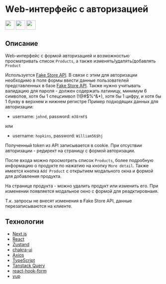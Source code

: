 # Wеb-интерфейс c авторизацией


<img src="https://cdn.jsdelivr.net/gh/devicons/devicon/icons/nextjs/nextjs-original.svg" width='30'/> <img src="https://cdn.jsdelivr.net/gh/devicons/devicon/icons/react/react-original-wordmark.svg" width='30'/> <img src="https://cdn.jsdelivr.net/gh/devicons/devicon/icons/typescript/typescript-original.svg"  width='30'/> 

## Описание
Wеb-интерфейс c формой авторизацией и возможностью просматривать список `Products`, а также изменять/удалять/добавлять `Product`

Используется [Fake Store API](https://fakestoreapi.com/docs). В связи с этим для авторизации необходимо в поля формы ввести данные пользователей представленных в базе [Fake Store API](https://fakestoreapi.com/users).
Также нужно учитывать валидацию для пароля - должен содержать латиницу, минимум 6 символов, хотя бы 1 спецсимвол (!@#$%^&*), хотя бы 1 цифру, и хотя бы 1 букву в верхнем и нижнем регистре
Пример подходящих данных для авторизации:
- username: `johnd`, password: `m38rmF$`
  
или

- username: `hopkins`, password: `William56$hj`

Полученный token из API записывается в cookie. При отсуствии авторизации - редирект на страницу с формой авторизации.

После входа можно просмотреть список `Products`, более подробную информацию о продукте по нажатию на кнопку `More detail`. Также имеется кнопка `Add Product` c открытием модального окна и формой для добавления продукта.

На странице продукта - можно удалить продукт или изменить его. При изменении появляется модальное окно с формой для реадктировнаия.

Т.к. запросы не внесят изменения в Fake Store API, данные перезаписываются на клиенте. 


## Технологии
- [Next.js](https://nextjs.org/)
- [React](https://react.dev/)
- [Zustand](https://zustand-demo.pmnd.rs/)
- [chakra-ui](https://chakra-ui.com/)
- [Axios](https://axios-http.com/ru/docs/intro)
- [TypeScript](https://www.typescriptlang.org/)
- [Tanstack Query](https://tanstack.com/query/latest)
- [react-hook-form](https://react-hook-form.com/)
- [yup](https://github.com/jquense/yup)
